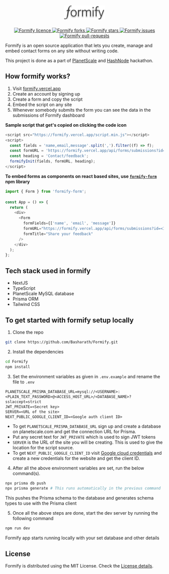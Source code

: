 <h1 align="center">
  <a href="https://formify.vercel.app/" target="_blank">
    <img src="public/images/logo.svg" width="130" alt="Formify" />
  </a>
</h1>

<p align="center">
  <a href="https://github.com/Basharath/Formify/blob/master/LICENSE" target="blank">
    <img src="https://img.shields.io/github/license/Basharath/Formify" alt="Formify licence" />
  </a>
  <a href="https://github.com/Basharath/Formify/fork" target="blank">
    <img src="https://img.shields.io/github/forks/Basharath/Formify" alt="Formify forks"/>
  </a>
  <a href="https://github.com/Basharath/Formify/stargazers" target="blank">
    <img src="https://img.shields.io/github/stars/Basharath/Formify" alt="Formify stars"/>
  </a>
  <a href="https://github.com/Basharath/Formify/issues" target="blank">
    <img src="https://img.shields.io/github/issues/Basharath/Formify" alt="Formify issues"/>
  </a>
  <a href="https://github.com/Basharath/Formify/pulls" target="blank">
    <img src="https://img.shields.io/github/issues-pr/Basharath/Formify" alt="Formify pull-requests"/>
  </a>
</p>

Formify is an open source application that lets you create, manage and embed contact forms on any site without writing code.

This project is done as a part of [PlanetScale](https://planetscale.com/) and [HashNode](https://hashnode.com/) hackathon.

## How formify works?

1. Visit [formify.vercel.app](https://formify.vercel.app)
2. Create an account by signing up
3. Create a form and copy the script
4. Embed the script on any site
5. Whenever somebody submits the form you can see the data in the submissions of Formify dashboard

**Sample script that get's copied on clicking the code icon**

```js
<script src="https://formify.vercel.app/script.min.js"></script>
<script>
  const fields = 'name,email,message'.split(',').filter((f) => f);
  const formURL = 'https://formify.vercel.app/api/forms/submissions?id=<ID-of-the-form>';
  const heading = 'Contact/feedback';
  formifyInit(fields, formURL, heading);
</script>
```

**To embed forms as components on react based sites, use [`formify-form`](https://github.com/Basharath/Formify-form) npm library**

```js
import { Form } from 'formify-form';

const App = () => {
  return (
    <div>
      <Form
        formFields={['name', 'email', 'message']}
        formURL="https://formify.vercel.app/api/forms/submissions?id=<ID from formify>"
        formTitle="Share your feedback"
      />
    </div>
  );
};
```

## Tech stack used in formify

- NextJS
- TypeScript
- PlanetScale MySQL database
- Prisma ORM
- Tailwind CSS

## To get started with formify setup locally

1. Clone the repo

```bash
git clone https://github.com/Basharath/Formify.git
```

2. Install the dependencies

```bash
cd Formify
npm install
```

3. Set the environment variables as given in `.env.example` and rename the file to `.env`

```
PLANETSCALE_PRISMA_DATABASE_URL=mysql://<USERNAME>:<PLAIN_TEXT_PASSWORD>@<ACCESS_HOST_URL>/<DATABASE_NAME>?sslaccept=strict
JWT_PRIVATE=<Secret key>
SERVER=<URL of the site>
NEXT_PUBLIC_GOOGLE_CLIENT_ID=<Google auth client ID>
```

- To get `PLANETSCALE_PRISMA_DATABASE_URL` sign up and create a database on planetscale.com and get the connection URL for Prisma.
- Put any secret text for `JWT_PRIVATE` which is used to sign JWT tokens
- `SERVER` is the URL of the site you will be creating. This is used to give the location for the script source.
- To get `NEXT_PUBLIC_GOOGLE_CLIENT_ID` visit [Google cloud credentials](https://console.cloud.google.com/apis/credentials) and create a new credentials for the website and get the client ID.

4. After all the above environment variables are set, run the below command(s).

```bash
npx prisma db push
npx prisma generate # This runs automatically in the previous command
```

This pushes the Prisma schema to the database and generates schema types to use with the Prisma client

5. Once all the above steps are done, start the dev server by running the following command

```bash
npm run dev
```

Formify app starts running locally with your set database and other details

## License

Formify is distributed using the MIT License. Check the [License details](https://github.com/Basharath/FormEasy/blob/master/LICENSE).
